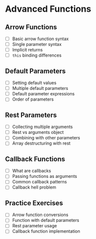 # Advanced Functions

## Arrow Functions
- [ ] Basic arrow function syntax
- [ ] Single parameter syntax
- [ ] Implicit returns
- [ ] `this` binding differences

## Default Parameters
- [ ] Setting default values
- [ ] Multiple default parameters
- [ ] Default parameter expressions
- [ ] Order of parameters

## Rest Parameters
- [ ] Collecting multiple arguments
- [ ] Rest vs arguments object
- [ ] Combining with other parameters
- [ ] Array destructuring with rest

## Callback Functions
- [ ] What are callbacks
- [ ] Passing functions as arguments
- [ ] Common callback patterns
- [ ] Callback hell problem

## Practice Exercises
- [ ] Arrow function conversions
- [ ] Function with default parameters
- [ ] Rest parameter usage
- [ ] Callback function implementation 